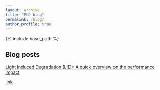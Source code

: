 ```yaml
---
layout: archive
title: "PhD blog"
permalink: /blog/
author_profile: true
---
```


{% include base_path %}


## Blog posts

<a href="{author.avatar}/blog/lid_blog/">Light Induced Degradation (LID): A quick overview on the performance impact</a>

<a href="https://github.com/AlexandreHugoMathieu/pvfault_detection">link</a>